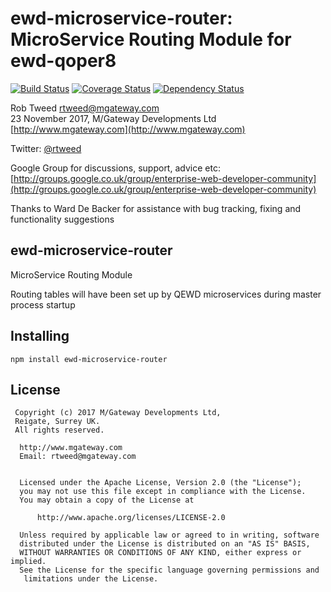 # ewd-microservice-router: MicroService Routing Module for ewd-qoper8

[![Build Status](https://travis-ci.org/robtweed/ewd-microservice-router.svg?branch=master)](https://travis-ci.org/robtweed/ewd-microservice-router) [![Coverage Status](https://coveralls.io/repos/github/robtweed/ewd-microservice-router/badge.svg?branch=master)](https://coveralls.io/github/robtweed/ewd-microservice-router?branch=master) [![Dependency Status](https://gemnasium.com/badges/github.com/robtweed/ewd-microservice-router.svg)](https://gemnasium.com/github.com/robtweed/ewd-microservice-router)

Rob Tweed <rtweed@mgateway.com>  
23 November 2017, M/Gateway Developments Ltd [http://www.mgateway.com](http://www.mgateway.com)

Twitter: [@rtweed](https://twitter.com/rtweed)

Google Group for discussions, support, advice etc: [http://groups.google.co.uk/group/enterprise-web-developer-community](http://groups.google.co.uk/group/enterprise-web-developer-community)

Thanks to Ward De Backer for assistance with bug tracking, fixing and functionality suggestions


## ewd-microservice-router

MicroService Routing Module

Routing tables will have been set up by QEWD microservices during master process startup


## Installing

    npm install ewd-microservice-router


## License

```
 Copyright (c) 2017 M/Gateway Developments Ltd,                           
 Reigate, Surrey UK.                                                      
 All rights reserved.                                                     
                                                                           
  http://www.mgateway.com                                                  
  Email: rtweed@mgateway.com                                               
                                                                           
                                                                           
  Licensed under the Apache License, Version 2.0 (the "License");          
  you may not use this file except in compliance with the License.         
  You may obtain a copy of the License at                                  
                                                                           
      http://www.apache.org/licenses/LICENSE-2.0                           
                                                                           
  Unless required by applicable law or agreed to in writing, software      
  distributed under the License is distributed on an "AS IS" BASIS,        
  WITHOUT WARRANTIES OR CONDITIONS OF ANY KIND, either express or implied. 
  See the License for the specific language governing permissions and      
   limitations under the License.      
```
